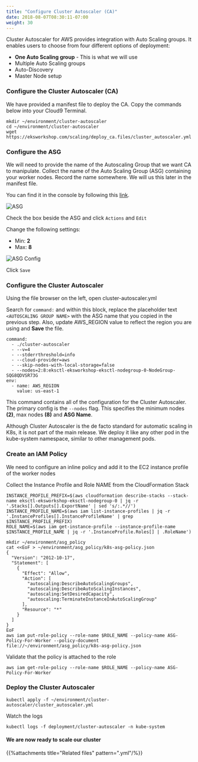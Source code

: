 ```yaml
---
title: "Configure Cluster Autoscaler (CA)"
date: 2018-08-07T08:30:11-07:00
weight: 30
---
```

Cluster Autoscaler for AWS provides integration with Auto Scaling groups. It enables users to choose from four different options of deployment:

* **One Auto Scaling group** - This is what we will use
* Multiple Auto Scaling groups
* Auto-Discovery
* Master Node setup

### Configure the Cluster Autoscaler (CA)
We have provided a manifest file to deploy the CA. Copy the commands below into your Cloud9 Terminal.

```
mkdir ~/environment/cluster-autoscaler
cd ~/environment/cluster-autoscaler
wget https://eksworkshop.com/scaling/deploy_ca.files/cluster_autoscaler.yml
```

### Configure the ASG
We will need to provide the name of the Autoscaling Group that we want CA to manipulate. Collect the name of the Auto Scaling Group (ASG) containing your worker nodes. Record the name somewhere. We will us this later in the manifest file.

You can find it in the console by following this [link](https://console.aws.amazon.com/ec2/autoscaling/home?#AutoScalingGroups:id=eksctl-eksworkshop-eksctl-nodegroup-0-NodeGroup-SQG8QDVSR73G;view=details;filter=eksworkshop).

![ASG](/images/scaling-asg.png)

Check the box beside the ASG and click `Actions` and `Edit`

Change the following settings:

* Min: **2**
* Max: **8**

![ASG Config](/images/scaling-asg-config.png)

Click `Save`

### Configure the Cluster Autoscaler

Using the file browser on the left, open cluster-autoscaler.yml

Search for `command:` and within this block, replace the placeholder text `<AUTOSCALING GROUP NAME>` with the ASG name that you copied in the previous step. Also, update AWS_REGION value to reflect the region you are using and **Save** the file.

```
command:
  - ./cluster-autoscaler
  - --v=4
  - --stderrthreshold=info
  - --cloud-provider=aws
  - --skip-nodes-with-local-storage=false
  - --nodes=2:8:eksctl-eksworkshop-eksctl-nodegroup-0-NodeGroup-SQG8QDVSR73G
env:
  - name: AWS_REGION
    value: us-east-1
```
This command contains all of the configuration for the Cluster Autoscaler. The primary config is the `--nodes` flag. This specifies the minimum nodes **(2)**, max nodes **(8)** and **ASG Name**.

Although Cluster Autoscaler is the de facto standard for automatic scaling in K8s, it is not part of the main release. We deploy it like any other pod in the kube-system namespace, similar to other management pods.

### Create an IAM Policy
We need to configure an inline policy and add it to the EC2 instance profile of the worker nodes

Collect the Instance Profile and Role NAME from the CloudFormation Stack
```
INSTANCE_PROFILE_PREFIX=$(aws cloudformation describe-stacks --stack-name eksctl-eksworkshop-eksctl-nodegroup-0 | jq -r '.Stacks[].Outputs[].ExportName' | sed 's/:.*//')
INSTANCE_PROFILE_NAME=$(aws iam list-instance-profiles | jq -r '.InstanceProfiles[].InstanceProfileName' | grep $INSTANCE_PROFILE_PREFIX)
ROLE_NAME=$(aws iam get-instance-profile --instance-profile-name $INSTANCE_PROFILE_NAME | jq -r '.InstanceProfile.Roles[] | .RoleName')
```
```
mkdir ~/environment/asg_policy
cat <<EoF > ~/environment/asg_policy/k8s-asg-policy.json
{
  "Version": "2012-10-17",
  "Statement": [
    {
      "Effect": "Allow",
      "Action": [
        "autoscaling:DescribeAutoScalingGroups",
        "autoscaling:DescribeAutoScalingInstances",
        "autoscaling:SetDesiredCapacity",
        "autoscaling:TerminateInstanceInAutoScalingGroup"
      ],
      "Resource": "*"
    }
  ]
}
EoF
aws iam put-role-policy --role-name $ROLE_NAME --policy-name ASG-Policy-For-Worker --policy-document file://~/environment/asg_policy/k8s-asg-policy.json
```

Validate that the policy is attached to the role
```
aws iam get-role-policy --role-name $ROLE_NAME --policy-name ASG-Policy-For-Worker
```

### Deploy the Cluster Autoscaler

```
kubectl apply -f ~/environment/cluster-autoscaler/cluster_autoscaler.yml
```

Watch the logs
```
kubectl logs -f deployment/cluster-autoscaler -n kube-system
```

#### We are now ready to scale our cluster

{{%attachments title="Related files" pattern=".yml"/%}}
